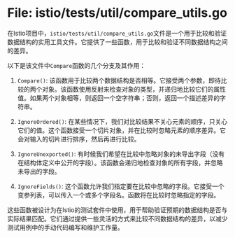 # File: istio/tests/util/compare_utils.go

在Istio项目中，`istio/tests/util/compare_utils.go`文件是一个用于比较和验证数据结构的实用工具文件。它提供了一些函数，用于比较和验证不同数据结构之间的差异。

以下是该文件中`Compare`函数的几个分支及其作用：

1. `Compare()`: 该函数用于比较两个数据结构是否相等。它接受两个参数，即待比较的两个对象。该函数使用反射来检查对象的类型，并递归地比较它们的属性值。如果两个对象相等，则返回一个空字符串；否则，返回一个描述差异的字符串。

2. `IgnoreOrdered()`: 在某些情况下，我们对比较结果不关心元素的顺序，只关心它们的值。这个函数接受一个切片对象，并在比较时忽略元素的顺序差异。它会对输入的切片进行排序，然后再进行比较。

3. `IgnoreUnexported()`: 有时候我们希望在比较中忽略对象的未导出字段（没有在结构体定义中公开的字段）。该函数会递归地检查对象的所有字段，并忽略未导出的字段。

4. `IgnoreFields()`: 这个函数允许我们指定要在比较中忽略的字段。它接受一个变参列表，可以传入一个或多个字段名。函数将在比较时忽略指定的字段。

这些函数被设计为在Istio的测试套件中使用，用于帮助验证预期的数据结构是否与实际结果匹配。它们通过提供一些灵活的方式来比较不同数据结构的差异，以减少测试用例中的手动代码编写和维护工作量。

